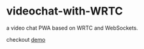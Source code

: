 # videochat-with-WRTC

a video chat PWA based on WRTC and WebSockets.

checkout [demo](https://buafacetime.github.io)
